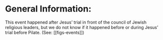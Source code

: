 # General Information:

This event happened after Jesus’ trial in front of the council of Jewish religious leaders, but we do not know if it happened before or during Jesus’ trial before Pilate. (See: [[figs-events]])